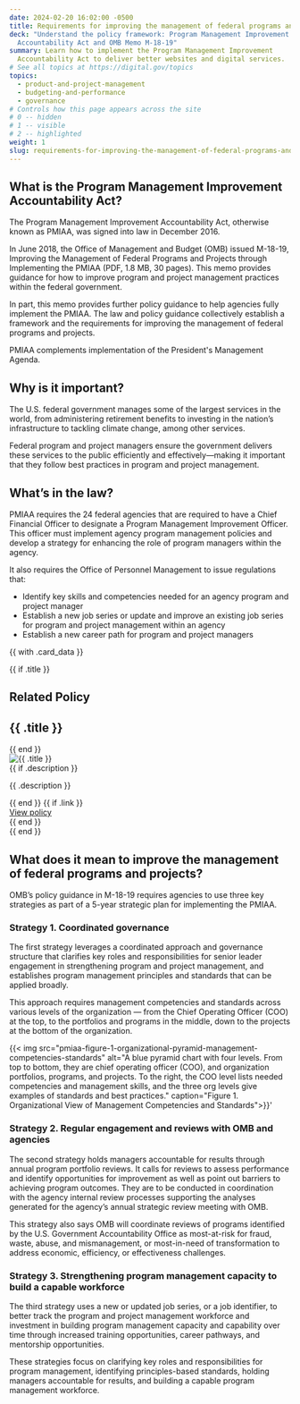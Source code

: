 ```yaml
---
date: 2024-02-20 16:02:00 -0500
title: Requirements for improving the management of federal programs and projects
deck: "Understand the policy framework: Program Management Improvement
  Accountability Act and OMB Memo M-18-19"
summary: Learn how to implement the Program Management Improvement
  Accountability Act to deliver better websites and digital services.
# See all topics at https://digital.gov/topics
topics:
  - product-and-project-management
  - budgeting-and-performance
  - governance
# Controls how this page appears across the site
# 0 -- hidden
# 1 -- visible
# 2 -- highlighted
weight: 1
slug: requirements-for-improving-the-management-of-federal-programs-and-projects
---
```

## What is the Program Management Improvement Accountability Act?

The Program Management Improvement Accountability Act, otherwise known as PMIAA, was signed into law in December 2016. 

In June 2018, the Office of Management and Budget (OMB) issued M-18-19, Improving the Management of Federal Programs and Projects through Implementing the PMIAA (PDF, 1.8 MB, 30 pages). This memo provides guidance for how to improve program and project management practices within the federal government. 

In part, this memo provides further policy guidance to help agencies fully implement the PMIAA. The law and policy guidance collectively establish a framework and the requirements for improving the management of federal programs and projects.

PMIAA complements implementation of the President's Management Agenda.

## Why is it important? 

The U.S. federal government manages some of the largest services in the world, from administering retirement benefits to investing in the nation’s infrastructure to tackling climate change, among other services. 

Federal program and project managers ensure the government delivers these services to the public efficiently and effectively—making it important that they follow best practices in program and project management. 

## What’s in the law?

PMIAA requires the 24 federal agencies that are required to have a Chief Financial Officer to designate a Program Management Improvement Officer. This officer must implement agency program management policies and develop a strategy for enhancing the role of program managers within the agency. 

It also requires the Office of Personnel Management to issue regulations that:

* Identify key skills and competencies needed for an agency program and project manager
* Establish a new job series or update and improve an existing job series for program and project management within an agency
* Establish a new career path for program and project managers

{{ with .card_data }}
  <div class="dg-card-legislation">
    <div class="usa-card__container usa-card-group usa-card--flag">
      {{ if .title }}
        <div class="usa-card__header">
          <h2 class="dg-featured-resource__text-kicker">Related Policy</h2>
          <h2 class="usa-card__heading">
            {{ .title }}
          </h2>
        </div>
      {{ end }}
      <div class="usa-card__media">
        <div class="usa-card__img">
          <img
            src="{{ $.image }}/legislative-stamp-card-logo-600.png"
            alt="{{ .title }}"
          />
        </div>
      </div>
      {{ if .description }}
        <div class="usa-card__body">
          <p>
            {{ .description }}
          </p>
        </div>
      {{ end }}
      {{ if .link }}
        <div class="usa-card__footer">
          <a href="{{- .link | relURL -}}" class="usa-button"> View policy </a>
        </div>
      {{ end }}
    </div>
  </div>
{{ end }}

## What does it mean to improve the management of federal programs and projects?

OMB’s policy guidance in M-18-19 requires agencies to use three key strategies as part of a 5-year strategic plan for implementing the PMIAA. 

### Strategy 1. Coordinated governance

The first strategy leverages a coordinated approach and governance structure that clarifies key roles and responsibilities for senior leader engagement in strengthening program and project management, and establishes program management principles and standards that can be applied broadly. 

This approach requires management competencies and standards across various levels of the organization — from the Chief Operating Officer (COO) at the top, to the portfolios and programs in the middle, down to the projects at the bottom of the organization.

{{< img src="pmiaa-figure-1-organizational-pyramid-management-competencies-standards" alt="A blue pyramid chart with four levels. From top to bottom, they are chief operating officer (COO), and organization portfolios, programs, and projects. To the right, the COO level lists needed competencies and management skills, and the three org levels give examples of standards and best practices." caption="Figure 1. Organizational View of Management Competencies and Standards">}}'

### Strategy 2. Regular engagement and reviews with OMB and agencies

The second strategy holds managers accountable for results through annual program portfolio reviews. It calls for reviews to assess performance and identify opportunities for improvement as well as point out barriers to achieving program outcomes. They are to be conducted in coordination with the agency internal review processes supporting the analyses generated for the agency’s annual strategic review meeting with OMB.

This strategy also says OMB will coordinate reviews of programs identified by the U.S. Government Accountability Office as most-at-risk for fraud, waste, abuse, and mismanagement, or most-in-need of transformation to address economic, efficiency, or effectiveness challenges.

### Strategy 3. Strengthening program management capacity to build a capable workforce

The third strategy uses a new or updated job series, or a job identifier, to better track the program and project management workforce and investment in building program management capacity and capability over time through increased training opportunities, career pathways, and mentorship opportunities. 

These strategies focus on clarifying key roles and responsibilities for program management, identifying principles-based standards, holding managers accountable for results, and building a capable program management workforce.
